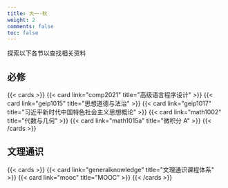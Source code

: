 ```yaml
---
title: 大一·秋
weight: 2
comments: false
toc: false
---
```

探索以下各节以查找相关资料
## 必修
<!--more-->
{{< cards >}}
{{< card link="comp2021" title="高级语言程序设计" >}}
{{< card link="geip1015" title="思想道德与法治" >}}
{{< card link="geip1017" title="习近平新时代中国特色社会主义思想概论" >}}
{{< card link="math1002" title="代数与几何" >}}
{{< card link="math1015a" title="微积分 A" >}}
{{< /cards >}}
## 文理通识
<!--more-->
{{< cards >}}
{{< card link="generalknowledge" title="文理通识课程体系" >}}
{{< card link="mooc" title="MOOC" >}}
{{< /cards >}}

